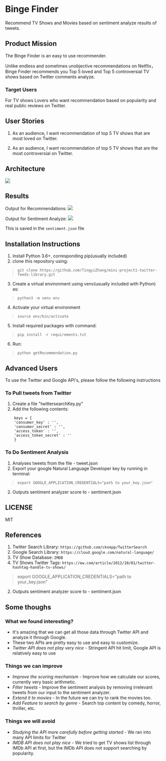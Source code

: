 # Binge Finder

Recommend TV Shows and Movies based on sentiment analyze results of tweets.

## Product Mission
The Binge Finder is an easy to use recommender.

Unlike endless and sometimes unobjective recommendations on Netflix，Binge Finder recommends you Top 5 loved and Top 5 controversial TV shows based on Twitter comments analyze.

### Target Users

For TV shows Lovers who want recommendation based on popularity and real public reviews on Twitter.

## User Stories

1. As an audience, I want recommendation of top 5 TV shows that are most loved on Twitter.

2. As an audience, I want recommendation of top 5 TV shows that are the most controversial on Twitter.  

## Architecture

<img src="https://github.com/TingyiZhang/mini-project1-twitter-feeds-library/blob/master/Binge_FInder.jpg">

## Results

Output for Recommendations: 
<img src="https://github.com/TingyiZhang/mini-project1-twitter-feeds-library/blob/feature/sentiment_analyser/command-line-output.JPG">

Output for Sentiment Analyze:
<img src="https://github.com/TingyiZhang/mini-project1-twitter-feeds-library/blob/feature/sentiment_analyser/command-line-output.JPG">


This is saved in the `sentiment.json` file


## Installation Instructions

1. Install Python 3.6+, corresponding pip(usually included)
2. clone this repository using:
>`git clone https://github.com/TingyiZhang/mini-project1-twitter-feeds-library.git`
3. Create a virtual environment using venv(usually included with Python) as:
>`python3 -m venv env`
4. Activate your virtual environment
>`source env/bin/activate`
5. Install required packages with command:
>`pip install -r requirements.txt`
6. Run:
>`python getRecommendation.py`


## Advanced Users

To use the Twitter and Google API's, please follow the following instructions  

### To Pull tweets from Twitter

1. Create a file "twittersearchKey.py"
2. Add the following contents:
```
    keys = {
    'consumer_key' : '',
    'consumer_secret' : '',
    'access_token' : '',
    'access_token_secret' : ''
    }
```


### To Do Sentiment Analysis

1. Analyses tweets from the file - tweet.json
2. Export your google Natural Language Developer key by running in terminal:
>`export GOOGLE_APPLICATION_CREDENTIALS="path to your_key.json"`
2. Outputs sentiment analyzer score to - sentiment.json


## LICENSE
MIT

## References
1. Twitter Search Library:  `https://github.com/ckoepp/TwitterSearch`
2. Google Search Library: `https://cloud.google.com/natural-language/`
3. TV Show Database: `IMDB`
4. TV Shows Twitter Tags: `https://ew.com/article/2012/10/01/twitter-hashtag-handle-tv-shows/`
>export GOOGLE_APPLICATION_CREDENTIALS="path to your_key.json"
2. Outputs sentiment analyzer score to - sentiment.json

## Some thoughs
### What we found interesting?
- It's amazing that we can get all those data through Twitter API and analyze it through Google.
- These two APIs are pretty easy to use and easy to customize.
- *Twitter API does not play very nice* - Stringent API hit limit, Google API is relatively easy to use


### Things we can improve
- *Improve the scoring mechanism* - Improve how we calculate our scores, currently very basic arithmetic.
- *Filter tweets* - Improve the sentiment analysis by removing irrelevant tweets from our input to the sentiment analyzer.
- *Extend it to movies* - In the future we can try to rank the movies too.
- *Add Feature to search by genre* - Search top content by comedy, horror, thriller, etc. 

### Things we will avoid
- *Studying the API more carefully before getting started* - We ran into many API limits for Twitter
- *IMDB API does not play nice* - We tried to get TV shows list through IMDb API at first, but the IMDb API does not support searching by popularity. 

